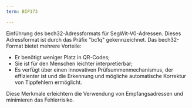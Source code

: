 ```yaml
---
term: BIP173

---
```

Einführung des bech32-Adressformats für SegWit-V0-Adressen. Dieses Adressformat ist durch das Präfix "bc1q" gekennzeichnet. Das bech32-Format bietet mehrere Vorteile:


- Er benötigt weniger Platz in QR-Codes;
- Sie ist für den Menschen leichter interpretierbar;
- Es verfügt über einen innovativen Prüfsummenmechanismus, der effizienter ist und die Erkennung und mögliche automatische Korrektur von Tippfehlern ermöglicht.

Diese Merkmale erleichtern die Verwendung von Empfangsadressen und minimieren das Fehlerrisiko.